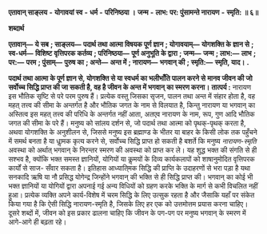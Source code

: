  **एतावान् साङ्लय** **-** **योगावयां स्व** **-** **धर्म** **-** **परिनिष्ठया ।** **जन्म** **-** **लाभ: पर: पुंसामन्ते नारायण** **-** **स्मृति: ॥ ६॥** 

**शब्दार्थ** 

**एतावान्—** **ये सब** **; साङ्लय—** **पदार्थ तथा आत्मा विषयक पूर्ण ज्ञान** **; योगावयाम्—** **योगशक्ति के ज्ञान से** **; स्व-धर्म—** **विशिष्ट** **वृत्तिपरक कर्तव्य** **; परिनिष्ठया—** **पूर्ण अनुभूति के द्वारा** **; जन्म—** **जन्म** **; लाभ:—** **लाभ** **; पर:—** **परम** **; पुंसाम्—** **पुरुष का** **; अन्ते—** **अन्त में** **; नारायण—** **भगवान् की** **; स्मृति:—** **स्मृति, याद।** **.** 

**पदार्थ तथा आत्मा के पूर्ण ज्ञान से, योगशक्ति से या स्वधर्म का भलीभाँति पालन करने से** **मानव जीवन की जो सर्वोच्च सिद्धि प्राप्त की जा सकती है, वह है जीवन के अन्त में भगवान्** **का स्मरण करना।** **तात्पर्य :** नारायण इस भौतिक सृष्टि से परे परम पुरुष हैं। प्रत्येक वस्तु जिसका सृजन, पालन तथा अन्त में संहार होता है, वह महत् तत्त्व की सीमा के अन्तर्गत है और भौतिक जगत के नाम से विलयात है, किन्तु नारायण या भगवान् का अस्तित्व इस महत् तत्त्व की परिधि के अन्तर्गत नहीं आता, अतएव नारायण के नाम, रूप, गुण आदि भौतिक जगत की सीमा के परे हैं। मनुष्य को सांलय दर्शन से, जो पदार्थ तथा आत्मा को पृथक्-पृथक् करता है, अथवा योगशक्ति के अनुशीलन से, जिससे मनुष्य इस ब्रह्माण्ड के भीतर या बाहर के किसी लोक तक पहुँचने में समर्थ बनता है या धाॢमक कृत्य करने से, सर्वोच्च सिद्धि प्राप्त हो सकती है बशर्ते कि मनुष्य *नारायण-स्मृति* अवस्था को अर्थात् भगवान् के निरन्तर स्मरण की अवस्था को प्राप्त कर ले। यह शुद्ध भक्त की संगति से ही सश्भव है, क्योंकि भक्त समस्त ज्ञानियों, योगियों या कॢमयों के दिव्य कार्यकलापों को शाषानुमोदित वृत्तिपरक कार्यों से साज- सँवार सकता है। इतिहास आध्याति्मक सिद्धि की प्राप्ति के उदाहरणों से भरा पड़ा है यथा सनकादि ऋषि या नौ प्रसिद्ध योगेन्द्र जिन्होंने भगवान् की भक्ति से ही सिद्धि प्राप्त की। भगवान् का कोई भी भक्त ज्ञानियों या योगियों द्वारा अपनाई गई अन्य विधियों को ग्रहण करके भक्ति के मार्ग से कभी विचलित नहीं हुआ। प्रत्येक व्यक्ति अपने कार्य-विशेष में चरम सिद्धि के लिए उत्सुक रहता है और जैसाकि यहाँ पर संकेत किया गया है कि ऐसी सिद्धि नारायण-स्मृति है, जिसके लिए हर एक को उत्तमोत्तम प्रयास करना चाहिए। दूसरे शब्दों में, जीवन को इस प्रकार ढालना चाहिए कि जीवन के पग-पग पर मनुष्य भगवान् के स्मरण में आगे-आगे ही बढ़ता रहे। 